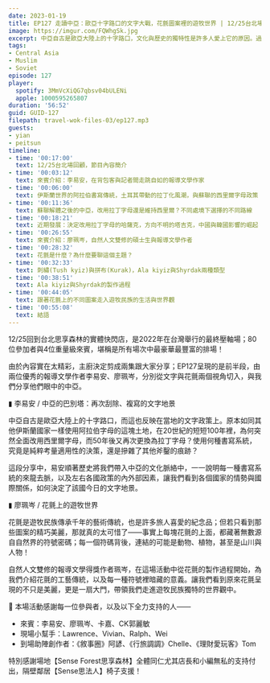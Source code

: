 ```yaml
---
date: 2023-01-19
title: EP127 走讀中亞：歐亞十字路口的文字大戰，花氈圖案裡的遊牧世界 | 12/25台北場精華之一 ft. 李易安、廖珮岑
image: https://imgur.com/FQWhgSk.jpg
excerpt: 中亞自古是歐亞大陸上的十字路口，文化與歷史的獨特性是許多人愛上它的原因。過去100年來兩次巨大的文字政策變遷，反映的是怎樣的歷史與國際關係脈絡？花氈原來不只是工藝，更是將自然萬千濃縮於一張毛毯上的視覺表達？來聽聽我們這些中亞控聊聊這裡究竟為何迷人吧！
tags:
- Central Asia
- Muslim
- Soviet
episode: 127
player:
  spotify: 3MmVcXiQG7qbsv04bULENi
  apple: 1000595265807
duration: '56:52'
guid: GUID-127
filepath: travel-wok-files-03/ep127.mp3
guests:
- yian
- peitsun
timeline:
- time: '00:17:00'
  text: 12/25台北場回顧，節目內容簡介
- time: '00:03:12'
  text: 來賓介紹：李易安，在背包客與記者間走跳自如的報導文學作家
- time: '00:06:00'
  text: 伊斯蘭世界的阿拉伯書寫傳統，土耳其帶動的拉丁化風潮，與蘇聯的西里爾字母政策
- time: '00:11:36'
  text: 蘇聯解體之後的中亞，改用拉丁字母還是維持西里爾？不同處境下選擇的不同路線
- time: '00:18:21'
  text: 近期發展：決定改用拉丁字母的哈薩克，方向不明的塔吉克，中國與韓國影響的崛起
- time: '00:26:55'
  text: 來賓介紹：廖珮岑，自然人文雙修的碩士生與報導文學作者
- time: '00:28:32'
  text: 花氈是什麼？為什麼要聊這個主題？
- time: '00:32:33'
  text: 刺繡(Tush kyiz)與拼布(Kurak)，Ala kiyiz與Shyrdak兩種類型
- time: '00:38:51'
  text: Ala kiyiz與Shyrdak的製作過程
- time: '00:44:05'
  text: 跟著花氈上的不同圖案走入遊牧民族的生活與世界觀
- time: '00:55:08'
  text: 結語
---
```

12/25回到台北思享森林的實體快閃店，是2022年在台灣舉行的最終壓軸場；80位參加者與4位重量級來賓，堪稱是所有場次中最豪華最豐富的排場！

由於內容實在太精彩，主廚決定剪成兩集跟大家分享；EP127呈現的是前半段，由兩位優秀的報導文學作者李易安、廖珮岑，分別從文字與花氈兩個視角切入，與我們分享他們眼中的中亞。

▮ 李易安 / 中亞的巴別塔：再次刮除、複寫的文字地景

中亞自古是歐亞大陸上的十字路口，而這也反映在當地的文字政策上。原本如同其他伊斯蘭國家一樣使用阿拉伯字母的這塊土地，在20世紀的短短100年裡，為何突然全面改用西里爾字母，而50年後又再次更換為拉丁字母？使用何種書寫系統，究竟是純粹考量適用性的決策，還是摻雜了其他斧鑿的痕跡？

這段分享中，易安順著歷史將我們帶入中亞的文化脈絡中，一一說明每一種書寫系統的來龍去脈，以及左右各國政策的內外部因素，讓我們看到各個國家的情勢與國際關係，如何決定了該國今日的文字地景。

▮ 廖珮岑 / 花氈上的遊牧世界

花氈是遊牧民族傳承千年的藝術傳統，也是許多旅人喜愛的紀念品；但若只看到那些圖案的精巧美麗，那就真的太可惜了——事實上每塊花氈的上面，都藏著無數源自自然界的符號密碼；每一個符碼背後，連結的可能是動物、植物，甚至是山川與人物！

自然人文雙修的報導文學得獎作者珮岑，在這場活動中從花氈的製作過程開始，為我們介紹花氈的工藝傳統，以及每一種符號裡暗藏的意義。讓我們看到原來花氈呈現的不只是美麗，更是一扇大門，帶領我們走進遊牧民族獨特的世界觀中。

🫶 本場活動感謝每一位參與者，以及以下全力支持的人——

* 來賓：李易安、廖珮岑、卡嘉、CK郭麗敏
* 現場小幫手：Lawrence、Vivian、Ralph、Wei
* 到場助陣創作者：《敘事圈》阿諺、《行旅調調》Chelle、《理財愛玩客》Tom

特別感謝場地【Sense Forest思享森林】全體同仁尤其店長和小編無私的支持付出，隔壁鄰居【Sense思法人】椅子支援！
